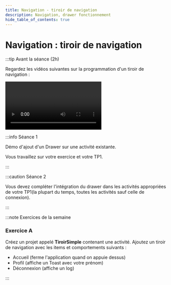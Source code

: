```yaml
---
title: Navigation - tiroir de navigation
description: Navigation, drawer fonctionnement
hide_table_of_contents: true
---
```


# Navigation : tiroir de navigation

<Row>

<Column>

:::tip Avant la séance (2h)

Regardez les vidéos suivantes sur la programmation d'un tiroir de navigation :

<Video url="https://www.youtube.com/watch?v=T2upKap9Jic" />

<Video url="https://www.youtube.com/watch?v=W3EjsclJ6nQ" />

:::

</Column>

<Column>

:::info Séance 1

Démo d'ajout d'un Drawer sur une activité existante.

Vous travaillez sur votre exercice et votre TP1.

:::

:::caution Séance 2

Vous devez compléter l'intégration du drawer dans les activités appropriées de votre TP1(la plupart du temps, toutes les activités sauf celle de connexion).

:::

</Column>

</Row>

:::note Exercices de la semaine

### Exercice A

Créez un projet appelé **TiroirSimple** contenant une activité. Ajoutez un tiroir de navigation avec les items et comportements suivants :

- Accueil (ferme l'application quand on appuie dessus)
- Profil (affiche un Toast avec votre prénom)
- Déconnexion (affiche un log)

:::
